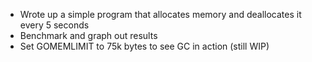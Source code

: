 - Wrote up a simple program that allocates memory and deallocates it every 5 seconds
- Benchmark and graph out results
- Set GOMEMLIMIT to 75k bytes to see GC in action (still WIP)
